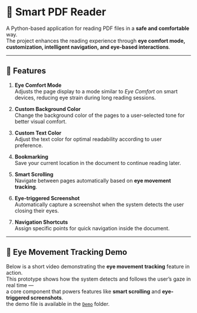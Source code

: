 # 📖 Smart PDF Reader

A Python-based application for reading PDF files in a **safe and comfortable** way.  
The project enhances the reading experience through **eye comfort mode, customization, intelligent navigation, and eye-based interactions**.

---

## 🚀 Features

1. **Eye Comfort Mode**  
   Adjusts the page display to a mode similar to _Eye Comfort_ on smart devices, reducing eye strain during long reading sessions.

2. **Custom Background Color**  
   Change the background color of the pages to a user-selected tone for better visual comfort.

3. **Custom Text Color**  
   Adjust the text color for optimal readability according to user preference.

4. **Bookmarking**  
   Save your current location in the document to continue reading later.

5. **Smart Scrolling**  
   Navigate between pages automatically based on **eye movement tracking**.

6. **Eye-triggered Screenshot**  
   Automatically capture a screenshot when the system detects the user closing their eyes.

7. **Navigation Shortcuts**  
   Assign specific points for quick navigation inside the document.

---

## 🎥 Eye Movement Tracking Demo

Below is a short video demonstrating the **eye movement tracking** feature in action.  
This prototype shows how the system detects and follows the user’s gaze in real time —  
a core component that powers features like **smart scrolling** and **eye-triggered screenshots**.  
the demo file is available in the [`Demo`](./Demo) folder.
